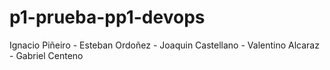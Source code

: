 # p1-prueba-pp1-devops
Ignacio Piñeiro - Esteban Ordoñez - Joaquin Castellano - Valentino Alcaraz - Gabriel Centeno
